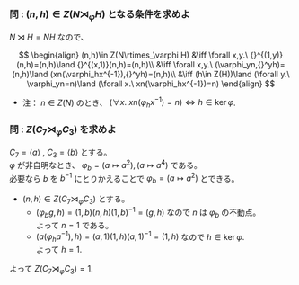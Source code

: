 ### 問 : $(n,h)\in Z(N\rtimes_\varphi H)$ となる条件を求めよ
$N\rtimes H=NH$ なので、

$$
\begin{align}
(n,h)\in Z(N\rtimes_\varphi H)
&\iff \forall x,y.\ {}^{(1,y)}(n,h)=(n,h)\land {}^{(x,1)}(n,h)=(n,h)\\
&\iff \forall x,y.\ (\varphi_yn,{}^yh)=(n,h)\land (xn(\varphi_hx^{-1}),{}^yh)=(n,h)\\
&\iff (h\in Z(H))\land (\forall y.\ \varphi_yn=n)\land (\forall x.\ xn(\varphi_hx^{-1})=n)
\end{align}
$$

- 注： $n\in Z(N)$ のとき、 $(\forall x.\ xn(\varphi_hx^{-1})=n)\iff h\in \ker\varphi$.
### 問 : $Z(C_7\rtimes_\varphi C_3)$ を求めよ
$C_7=\langle a\rangle$ , $C_3=\langle b\rangle$ とする。  
$\varphi$ が非自明なとき、 $\varphi_b=(a\mapsto a^2),(a\mapsto a^4)$ である。  
必要なら $b$ を $b^{-1}$ にとりかえることで $\varphi_b=(a\mapsto a^2)$ とできる。  
- $(n,h)\in Z(C_7\rtimes_\varphi C_3)$ とする。
  - $(\varphi_b g,h)=(1,b)(n,h)(1,b)^{-1}=(g,h)$ なので $n$ は $\varphi_b$ の不動点。  
    よって $n=1$ である。  
  - $(a(\varphi_ha^{-1}),h)=(a,1)(1,h)(a,1)^{-1}=(1,h)$ なので $h\in\ker\varphi$.  
    よって $h=1$.
  
よって $Z(C_7\rtimes_\varphi C_3)=1$.
